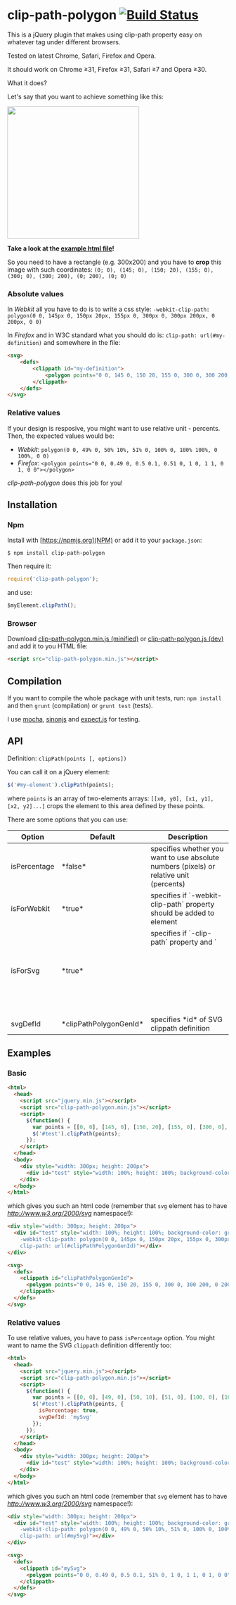 clip-path-polygon [![Build Status](https://travis-ci.org/andrusieczko/clip-path-polygon.png?branch=master)](https://travis-ci.org/andrusieczko/clip-path-polygon)
===============

This is a jQuery plugin that makes using clip-path property easy on whatever tag under different browsers.

Tested on latest Chrome, Safari, Firefox and Opera.

It should work on Chrome ≥31, Firefox ≥31, Safari ≥7 and Opera ≥30.

What it does?

Let's say that you want to achieve something like this:

<img src="https://raw.githubusercontent.com/andrusieczko/clip-path-polygon/master/resources/example.png" width="300">

**Take a look at the [example html file](https://raw.githubusercontent.com/andrusieczko/clip-path-polygon/master/resources/example.html)!**

So you need to have a rectangle (e.g. 300x200) and you have to **crop** this image with such coordinates:
`(0; 0), (145; 0), (150; 20), (155; 0), (300; 0), (300; 200), (0; 200), (0; 0)`

### Absolute values

In *Webkit* all you have to do is to write a css style:
`-webkit-clip-path: polygon(0 0, 145px 0, 150px 20px, 155px 0, 300px 0, 300px 200px, 0 200px, 0 0)`

In *Firefox* and in W3C standard what you should do is:
`clip-path: url(#my-definition)` and somewhere in the file:

```html
<svg>
    <defs>
        <clippath id="my-definition">
            <polygon points="0 0, 145 0, 150 20, 155 0, 300 0, 300 200, 0 200, 0 0"></polygon>
        </clippath>
    </defs>
</svg>
```

### Relative values

If your design is resposive, you might want to use relative unit - percents. Then, the expected values would be:

- *Webkit*: `polygon(0 0, 49% 0, 50% 10%, 51% 0, 100% 0, 100% 100%, 0 100%, 0 0)`
- *Firefox*: `<polygon points="0 0, 0.49 0, 0.5 0.1, 0.51 0, 1 0, 1 1, 0 1, 0 0"></polygon>`

*clip-path-polygon* does this job for you!

## Installation

### Npm

Install with [https://npmjs.org](NPM) or add it to your `package.json`:

`$ npm install clip-path-polygon`

Then require it:

```javascript
require('clip-path-polygon');
```

and use:
```javascript
$myElement.clipPath();
```

### Browser

Download [clip-path-polygon.min.js (minified)](https://raw.github.com/andrusieczko/clip-path-polygon/master/build/clip-path-polygon.min.js) or [clip-path-polygon.js (dev)](https://raw.github.com/andrusieczko/clip-path-polygon/master/js/clip-path-polygon.js) and add it to you HTML file:

```html
<script src="clip-path-polygon.min.js"></script>
```

Compilation
-----------
If you want to compile the whole package with unit tests, run:
`npm install` and then `grunt` (compilation) or `grunt test` (tests).

I use [mocha](http://visionmedia.github.io/mocha/), [sinonjs](http://sinonjs.org) and [expect.js](https://github.com/LearnBoost/expect.js) for testing.

API
-------

Definition:
`clipPath(points [, options])`

You can call it on a jQuery element:
```javascript
$('#my-element').clipPath(points);
```

where `points` is an array of two-elements arrays: `[[x0, y0], [x1, y1], [x2, y2]...]` crops the element to this area defined by these points.

There are some options that you can use:
<table>
  <thead>
    <th>Option</th>
    <th>Default</th>
    <th>Description</th>
  </thead>
  <tbody>
    <tr>
      <td>isPercentage</td>
      <td>*false*</td>
      <td>specifies whether you want to use absolute numbers (pixels) or relative unit (percents)</td>
    </tr>
    <tr>
      <td>isForWebkit</td>
      <td>*true*</td>
      <td>specifies if `-webkit-clip-path` property should be added to element</td>
    </tr>
    <tr>
      <td>isForSvg</td>
      <td>*true*</td>
      <td>specifies if `-clip-path` property and `<svg>` element should be added</td>
    </tr>
    <tr>
      <td>svgDefId</td>
      <td>*clipPathPolygonGenId*</td>
      <td>specifies *id* of SVG clippath definition</td>
    </tr>
  </tbody>
</table>

Examples
-------

### Basic

```html
<html>
  <head>
    <script src="jquery.min.js"></script>
    <script src="clip-path-polygon.min.js"></script>
    <script>
      $(function() {
        var points = [[0, 0], [145, 0], [150, 20], [155, 0], [300, 0], [300, 200], [0, 200], [0, 0]];
        $('#test').clipPath(points);
      });
    </script>
  </head>
  <body>
    <div style="width: 300px; height: 200px">
      <div id="test" style="width: 100%; height: 100%; background-color: green"></div>
    </div>
  </body>
</html>
```

which gives you such an html code (remember that `svg` element has to have *http://www.w3.org/2000/svg* namespace!):

```html
<div style="width: 300px; height: 200px">
  <div id="test" style="width: 100%; height: 100%; background-color: green;
    -webkit-clip-path: polygon(0 0, 145px 0, 150px 20px, 155px 0, 300px 0, 300px 200px, 0 200px, 0 0);
    clip-path: url(#clipPathPolygonGenId)"></div>
</div>

<svg>
  <defs>
    <clippath id="clipPathPolygonGenId">
      <polygon points="0 0, 145 0, 150 20, 155 0, 300 0, 300 200, 0 200, 0 0"></polygon>
    </clippath>
  </defs>
</svg>
```

### Relative values

To use relative values, you have to pass `isPercentage` option. You might want to name the SVG `clippath` definition differently too:

```html
<html>
  <head>
    <script src="jquery.min.js"></script>
    <script src="clip-path-polygon.min.js"></script>
    <script>
      $(function() {
        var points = [[0, 0], [49, 0], [50, 10], [51, 0], [100, 0], [100, 100], [0, 100], [0, 0]];
        $('#test').clipPath(points, {
          isPercentage: true,
          svgDefId: 'mySvg'
        });
      });
    </script>
  </head>
  <body>
    <div style="width: 300px; height: 200px">
      <div id="test" style="width: 100%; height: 100%; background-color: green"></div>
    </div>
  </body>
</html>
```

which gives you such an html code (remember that `svg` element has to have *http://www.w3.org/2000/svg* namespace!):

```html
<div style="width: 300px; height: 200px">
  <div id="test" style="width: 100%; height: 100%; background-color: green;
    -webkit-clip-path: polygon(0 0, 49% 0, 50% 10%, 51% 0, 100% 0, 100% 100%, 0 100%, 0 0);
    clip-path: url(#mySvg)"></div>
</div>

<svg>
  <defs>
    <clippath id="mySvg">
      <polygon points="0 0, 0.49 0, 0.5 0.1, 51% 0, 1 0, 1 1, 0 1, 0 0"></polygon>
    </clippath>
  </defs>
</svg>
``` 
